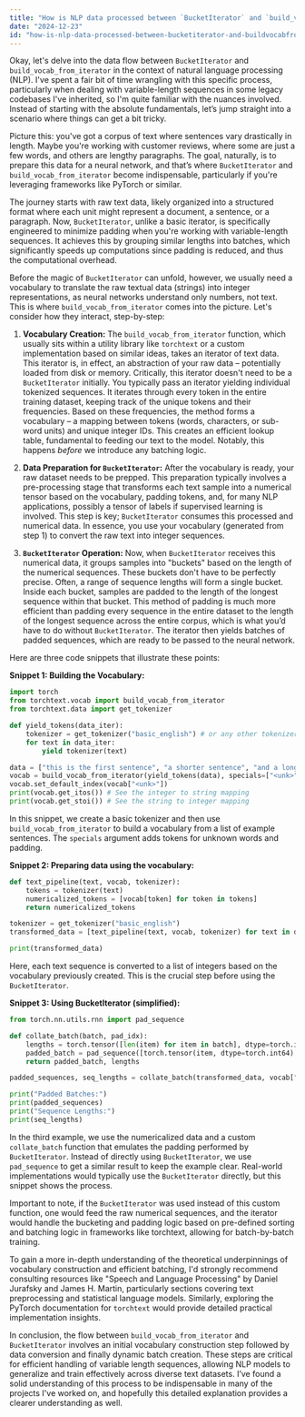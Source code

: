```yaml
---
title: "How is NLP data processed between `BucketIterator` and `build_vocab_from_iterator`?"
date: "2024-12-23"
id: "how-is-nlp-data-processed-between-bucketiterator-and-buildvocabfromiterator"
---
```


Okay, let's delve into the data flow between `BucketIterator` and `build_vocab_from_iterator` in the context of natural language processing (NLP). I've spent a fair bit of time wrangling with this specific process, particularly when dealing with variable-length sequences in some legacy codebases I've inherited, so I'm quite familiar with the nuances involved. Instead of starting with the absolute fundamentals, let’s jump straight into a scenario where things can get a bit tricky.

Picture this: you've got a corpus of text where sentences vary drastically in length. Maybe you're working with customer reviews, where some are just a few words, and others are lengthy paragraphs. The goal, naturally, is to prepare this data for a neural network, and that’s where `BucketIterator` and `build_vocab_from_iterator` become indispensable, particularly if you're leveraging frameworks like PyTorch or similar.

The journey starts with raw text data, likely organized into a structured format where each unit might represent a document, a sentence, or a paragraph. Now, `BucketIterator`, unlike a basic iterator, is specifically engineered to minimize padding when you're working with variable-length sequences. It achieves this by grouping similar lengths into batches, which significantly speeds up computations since padding is reduced, and thus the computational overhead.

Before the magic of `BucketIterator` can unfold, however, we usually need a vocabulary to translate the raw textual data (strings) into integer representations, as neural networks understand only numbers, not text. This is where `build_vocab_from_iterator` comes into the picture. Let's consider how they interact, step-by-step:

1.  **Vocabulary Creation:** The `build_vocab_from_iterator` function, which usually sits within a utility library like `torchtext` or a custom implementation based on similar ideas, takes an iterator of text data. This iterator is, in effect, an abstraction of your raw data – potentially loaded from disk or memory. Critically, this iterator doesn't need to be a `BucketIterator` initially. You typically pass an iterator yielding individual tokenized sequences. It iterates through every token in the entire training dataset, keeping track of the unique tokens and their frequencies. Based on these frequencies, the method forms a vocabulary – a mapping between tokens (words, characters, or sub-word units) and unique integer IDs. This creates an efficient lookup table, fundamental to feeding our text to the model. Notably, this happens *before* we introduce any batching logic.

2.  **Data Preparation for `BucketIterator`:** After the vocabulary is ready, your raw dataset needs to be prepped. This preparation typically involves a pre-processing stage that transforms each text sample into a numerical tensor based on the vocabulary, padding tokens, and, for many NLP applications, possibly a tensor of labels if supervised learning is involved. This step is key; `BucketIterator` consumes this processed and numerical data. In essence, you use your vocabulary (generated from step 1) to convert the raw text into integer sequences.

3.  **`BucketIterator` Operation:** Now, when `BucketIterator` receives this numerical data, it groups samples into "buckets" based on the length of the numerical sequences. These buckets don't have to be perfectly precise. Often, a range of sequence lengths will form a single bucket. Inside each bucket, samples are padded to the length of the longest sequence within that bucket. This method of padding is much more efficient than padding every sequence in the entire dataset to the length of the longest sequence across the entire corpus, which is what you’d have to do without `BucketIterator`. The iterator then yields batches of padded sequences, which are ready to be passed to the neural network.

Here are three code snippets that illustrate these points:

**Snippet 1: Building the Vocabulary:**

```python
import torch
from torchtext.vocab import build_vocab_from_iterator
from torchtext.data import get_tokenizer

def yield_tokens(data_iter):
    tokenizer = get_tokenizer("basic_english") # or any other tokenizer
    for text in data_iter:
        yield tokenizer(text)

data = ["this is the first sentence", "a shorter sentence", "and a longer, more complex sentence to test the vocabulary building process"] # Example text
vocab = build_vocab_from_iterator(yield_tokens(data), specials=["<unk>", "<pad>"]) # <unk> is unknown token; <pad> for padding
vocab.set_default_index(vocab["<unk>"])
print(vocab.get_itos()) # See the integer to string mapping
print(vocab.get_stoi()) # See the string to integer mapping
```

In this snippet, we create a basic tokenizer and then use `build_vocab_from_iterator` to build a vocabulary from a list of example sentences. The `specials` argument adds tokens for unknown words and padding.

**Snippet 2: Preparing data using the vocabulary:**

```python
def text_pipeline(text, vocab, tokenizer):
    tokens = tokenizer(text)
    numericalized_tokens = [vocab[token] for token in tokens]
    return numericalized_tokens

tokenizer = get_tokenizer("basic_english")
transformed_data = [text_pipeline(text, vocab, tokenizer) for text in data] # Apply pipeline to each text

print(transformed_data)
```

Here, each text sequence is converted to a list of integers based on the vocabulary previously created. This is the crucial step before using the `BucketIterator`.

**Snippet 3: Using BucketIterator (simplified):**

```python
from torch.nn.utils.rnn import pad_sequence

def collate_batch(batch, pad_idx):
    lengths = torch.tensor([len(item) for item in batch], dtype=torch.int64)
    padded_batch = pad_sequence([torch.tensor(item, dtype=torch.int64) for item in batch], padding_value=pad_idx, batch_first = True)
    return padded_batch, lengths

padded_sequences, seq_lengths = collate_batch(transformed_data, vocab["<pad>"])

print("Padded Batches:")
print(padded_sequences)
print("Sequence Lengths:")
print(seq_lengths)
```

In the third example, we use the numericalized data and a custom `collate_batch` function that emulates the padding performed by `BucketIterator`. Instead of directly using `BucketIterator`, we use `pad_sequence` to get a similar result to keep the example clear. Real-world implementations would typically use the `BucketIterator` directly, but this snippet shows the process.

Important to note, if the `BucketIterator` was used instead of this custom function, one would feed the raw numerical sequences, and the iterator would handle the bucketing and padding logic based on pre-defined sorting and batching logic in frameworks like torchtext, allowing for batch-by-batch training.

To gain a more in-depth understanding of the theoretical underpinnings of vocabulary construction and efficient batching, I'd strongly recommend consulting resources like "Speech and Language Processing" by Daniel Jurafsky and James H. Martin, particularly sections covering text preprocessing and statistical language models. Similarly, exploring the PyTorch documentation for `torchtext` would provide detailed practical implementation insights.

In conclusion, the flow between `build_vocab_from_iterator` and `BucketIterator` involves an initial vocabulary construction step followed by data conversion and finally dynamic batch creation. These steps are critical for efficient handling of variable length sequences, allowing NLP models to generalize and train effectively across diverse text datasets. I’ve found a solid understanding of this process to be indispensable in many of the projects I've worked on, and hopefully this detailed explanation provides a clearer understanding as well.
